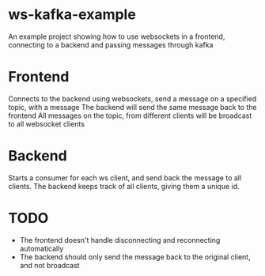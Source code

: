 # ws-kafka-example
An example project showing how to use websockets in a frontend, connecting to a backend and passing messages through kafka

# Frontend
Connects to the backend using websockets, send a message on a specified topic, with a message
The backend will send the same message back to the frontend
All messages on the topic, from different clients will be broadcast to all websocket clients

# Backend
Starts a consumer for each ws client, and send back the message to all clients.
The backend keeps track of all clients, giving them a unique id.

# TODO

* The frontend doesn't handle disconnecting and reconnecting automatically
* The backend should only send the message back to the original client, and not broadcast
